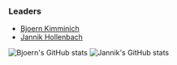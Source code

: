 ### Leaders

* [Bjoern Kimminich](mailto:bjoern.kimminich@owasp.org)
* [Jannik Hollenbach](mailto:jannik.hollenbach@owasp.org)

![Bjoern's GitHub stats](https://github-readme-stats.vercel.app/api?username=bkimminich&show_icons=true)
![Jannik's GitHub stats](https://github-readme-stats.vercel.app/api?username=J12934&show_icons=true)

<!--<p style="border: 2px solid #E64A19; border-radius: 5px; font-size: 0.7em; padding: 2px;">
Please help us make the Juice Shop even better for you by answering our <a href="~" target="_blank"><i class='fas fa-poll-h'></i> annual user questionnaire for 2021</a>!
</p>-->
